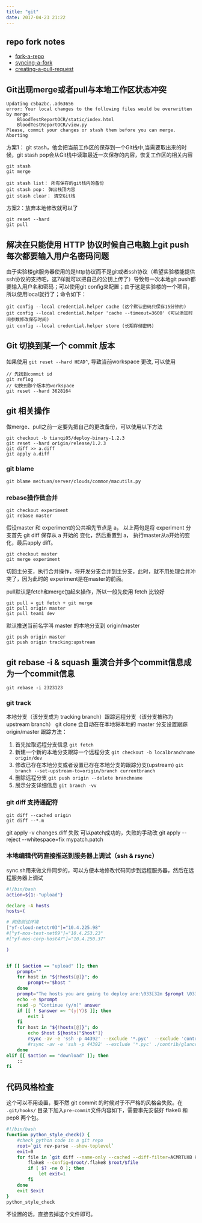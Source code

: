 ```yaml
---
title: "git"
date: 2017-04-23 21:22
---
```


## repo fork notes

 - [fork-a-repo](https://help.github.com/articles/fork-a-repo/)
 - [syncing-a-fork](https://help.github.com/articles/syncing-a-fork/)
 - [creating-a-pull-request](https://help.github.com/articles/creating-a-pull-request/)

## Git出现merge或者pull与本地工作区状态冲突
```
Updating c5ba2bc..ad63656
error: Your local changes to the following files would be overwritten by merge:
    BloodTestReportOCR/static/index.html
    BloodTestReportOCR/view.py
Please, commit your changes or stash them before you can merge.
Aborting
```

方案1： git stash，他会把当前工作区的保存到一个Git栈中,当需要取出来的时候，git stash pop会从Git栈中读取最近一次保存的内容，恢复工作区的相关内容
```
git stash
git merge

git stash list： 所有保存的git栈内的备份
git stash pop： 弹出栈顶内容
git stash clear： 清空Git栈
```
方案2：放弃本地修改就可以了
```
git reset --hard
git pull
```

## 解决在只能使用 HTTP 协议时候自己电脑上git push每次都要输入用户名密码问题
由于实验楼git服务器使用的是http协议而不是git或者ssh协议（希望实验楼能提供ssh协议的支持吧，这7样就可以把自己的公钥上传了）导致每一次本地git push都要输入用户名和密码；可以使用git config来配置；由于这是实验楼的一个项目，所以使用local就行了；命令如下：

```
git config --local credential.helper cache (这个默认密码只保存15分钟的)
git config --local credential.helper 'cache --timeout=3600' (可以添加时间参数修改保存时间)
git config --local credential.helper store (长期存储密码)
```

## Git 切换到某一个 commit 版本
如果使用 `git reset --hard HEAD^`, 导致当前workspace 更改, 可以使用 
```
// 先找到commit id
git reflog
// 切换到那个版本的workspace
git reset --hard 3628164
``` 

## git 相关操作
做merge、pull之前一定要先把自己的更改备份，可以使用以下方法
```
git checkout -b tianqi05/deploy-binary-1.2.3
git reset --hard origin/release/1.2.3
git diff >> a.diff
git apply a.diff
```
### git blame
`git blame meituan/server/clouds/common/macutils.py`

### rebase操作做合并
```
git checkout experiment
git rebase master
```

假设master 和 experiment的公共祖先节点是 a， 以上两句是将 experiment 分支首先 git diff 保存从 a 开始的 变化，然后重置到 a， 执行master从a开始的变化，最后apply diff。

```
git checkout master
git merge experiment
```
切回主分支，执行合并操作，将开发分支合并到主分支，此时，就不用处理合并冲突了，因为此时的 experiment是在master的前面。

pull默认是fetch和merge加起来操作，所以一般先使用 fetch 比较好
```
git pull = git fetch + git merge
git pull origin master
git pull team1 dev
```

默认推送当前名字叫 master 的本地分支到 origin/master
```
git push origin master
git push origin tracking:upstream
```
## git rebase -i & squash 重演合并多个commit信息成为一个commit信息
```
git rebase -i 2323123
```

### git track
本地分支（该分支成为 tracking branch）跟踪远程分支（该分支被称为 upstream branch）
git clone 会自动在在本地将本地的 master 分支设置跟踪 origin/master
跟踪方法：
1. 首先拉取远程分支信息
`git fetch`
2. 新建一个新的本地分支跟踪一个远程分支
`git checkout -b localbranchname origin/dev`
3. 修改已存在本地分支或者设置已存在本地分支的跟踪分支(upstream)
`git branch --set-upstream-to=origin/branch currentbranch`
4. 删除远程分支
`git push origin --delete branchname`
5. 展示分支详细信息
`git branch -vv`

### git diff 支持通配符
```
git diff --cached origin
git diff --*.m
```
git apply -v changes.diff 失败
可以patch成功的，失败的手动改
git apply --reject --whitespace=fix mypatch.patch

### 本地编辑代码直接推送到服务器上调试（ssh & rsync）
sync.sh用来做文件同步的，可以方便本地修改代码同步到远程服务器，然后在远程服务器上调试
```bash
#!/bin/bash
action=${1:-"upload"}

declare -A hosts
hosts=(

# 网络测试环境
["yf-cloud-netctr03"]="10.4.225.98"
#["yf-mos-test-net09"]="10.4.253.23"
#["yf-mos-corp-host47"]="10.4.250.37"

)


if [[ $action == "upload" ]]; then
    prompt=""
    for host in "${!hosts[@]}"; do
        prompt+="$host "
    done
    prompt="The hosts you are going to deploy are:\033[32m $prompt \033[0m"
    echo -e $prompt
    read -p "Continue (y/n)" answer
    if [[ ! $answer =~ ^(y|Y)$ ]]; then
        exit 1
    fi
    for host in "${!hosts[@]}"; do
        echo $host ${hosts["$host"]}
        rsync -av -e 'ssh -p 44392' --exclude '*.pyc'  --exclude 'contrib' --exclude 'workspace/*' --exclude '.git/*' --exclude 'backup'  . tianqi05@${hosts["$host"]}:/data/cloud
        #rsync -av -e 'ssh -p 44392' --exclude '*.pyc' ./contrib/glance sankuai@${hosts["$host"]}:/opt/cloud/contrib/
    done
elif [[ $action == "download" ]]; then
    ::
fi

```

## 代码风格检查
这个可以不用设置，要不然 git commit 的时候对于不严格的风格会失败。在 `.git/hooks/` 目录下加入`pre-commit`文件内容如下，需要事先安装好 flake8 和 pep8 两个包。
```bash
#!/bin/bash
function python_style_check() {
    #check python code in a git repo
    root=`git rev-parse --show-toplevel`
    exit=0
    for file in `git diff --name-only --cached --diff-filter=ACMRTUXB HEAD|grep '\.py$'`; do
        flake8 --config=$root/.flake8 $root/$file
        if [ $? -ne 0 ]; then
            let exit=1
        fi
    done
    exit $exit
}
python_style_check
```
不设置的话，直接去掉这个文件即可。